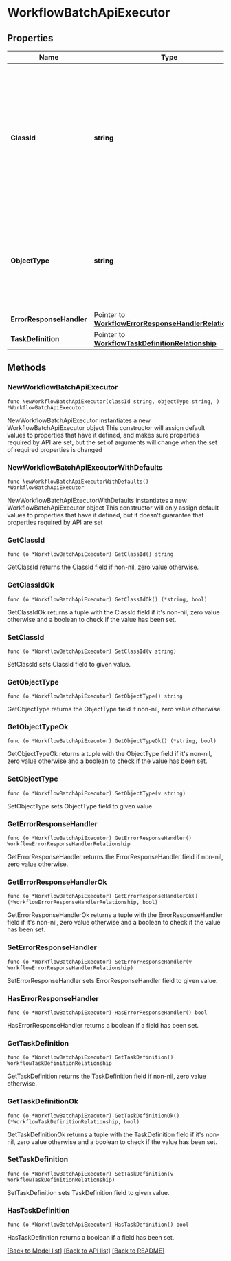 # WorkflowBatchApiExecutor

## Properties

Name | Type | Description | Notes
------------ | ------------- | ------------- | -------------
**ClassId** | **string** | The fully-qualified name of the instantiated, concrete type. This property is used as a discriminator to identify the type of the payload when marshaling and unmarshaling data. | [default to "workflow.BatchApiExecutor"]
**ObjectType** | **string** | The fully-qualified name of the instantiated, concrete type. The value should be the same as the &#39;ClassId&#39; property. | [default to "workflow.BatchApiExecutor"]
**ErrorResponseHandler** | Pointer to [**WorkflowErrorResponseHandlerRelationship**](WorkflowErrorResponseHandlerRelationship.md) |  | [optional] 
**TaskDefinition** | Pointer to [**WorkflowTaskDefinitionRelationship**](WorkflowTaskDefinitionRelationship.md) |  | [optional] 

## Methods

### NewWorkflowBatchApiExecutor

`func NewWorkflowBatchApiExecutor(classId string, objectType string, ) *WorkflowBatchApiExecutor`

NewWorkflowBatchApiExecutor instantiates a new WorkflowBatchApiExecutor object
This constructor will assign default values to properties that have it defined,
and makes sure properties required by API are set, but the set of arguments
will change when the set of required properties is changed

### NewWorkflowBatchApiExecutorWithDefaults

`func NewWorkflowBatchApiExecutorWithDefaults() *WorkflowBatchApiExecutor`

NewWorkflowBatchApiExecutorWithDefaults instantiates a new WorkflowBatchApiExecutor object
This constructor will only assign default values to properties that have it defined,
but it doesn't guarantee that properties required by API are set

### GetClassId

`func (o *WorkflowBatchApiExecutor) GetClassId() string`

GetClassId returns the ClassId field if non-nil, zero value otherwise.

### GetClassIdOk

`func (o *WorkflowBatchApiExecutor) GetClassIdOk() (*string, bool)`

GetClassIdOk returns a tuple with the ClassId field if it's non-nil, zero value otherwise
and a boolean to check if the value has been set.

### SetClassId

`func (o *WorkflowBatchApiExecutor) SetClassId(v string)`

SetClassId sets ClassId field to given value.


### GetObjectType

`func (o *WorkflowBatchApiExecutor) GetObjectType() string`

GetObjectType returns the ObjectType field if non-nil, zero value otherwise.

### GetObjectTypeOk

`func (o *WorkflowBatchApiExecutor) GetObjectTypeOk() (*string, bool)`

GetObjectTypeOk returns a tuple with the ObjectType field if it's non-nil, zero value otherwise
and a boolean to check if the value has been set.

### SetObjectType

`func (o *WorkflowBatchApiExecutor) SetObjectType(v string)`

SetObjectType sets ObjectType field to given value.


### GetErrorResponseHandler

`func (o *WorkflowBatchApiExecutor) GetErrorResponseHandler() WorkflowErrorResponseHandlerRelationship`

GetErrorResponseHandler returns the ErrorResponseHandler field if non-nil, zero value otherwise.

### GetErrorResponseHandlerOk

`func (o *WorkflowBatchApiExecutor) GetErrorResponseHandlerOk() (*WorkflowErrorResponseHandlerRelationship, bool)`

GetErrorResponseHandlerOk returns a tuple with the ErrorResponseHandler field if it's non-nil, zero value otherwise
and a boolean to check if the value has been set.

### SetErrorResponseHandler

`func (o *WorkflowBatchApiExecutor) SetErrorResponseHandler(v WorkflowErrorResponseHandlerRelationship)`

SetErrorResponseHandler sets ErrorResponseHandler field to given value.

### HasErrorResponseHandler

`func (o *WorkflowBatchApiExecutor) HasErrorResponseHandler() bool`

HasErrorResponseHandler returns a boolean if a field has been set.

### GetTaskDefinition

`func (o *WorkflowBatchApiExecutor) GetTaskDefinition() WorkflowTaskDefinitionRelationship`

GetTaskDefinition returns the TaskDefinition field if non-nil, zero value otherwise.

### GetTaskDefinitionOk

`func (o *WorkflowBatchApiExecutor) GetTaskDefinitionOk() (*WorkflowTaskDefinitionRelationship, bool)`

GetTaskDefinitionOk returns a tuple with the TaskDefinition field if it's non-nil, zero value otherwise
and a boolean to check if the value has been set.

### SetTaskDefinition

`func (o *WorkflowBatchApiExecutor) SetTaskDefinition(v WorkflowTaskDefinitionRelationship)`

SetTaskDefinition sets TaskDefinition field to given value.

### HasTaskDefinition

`func (o *WorkflowBatchApiExecutor) HasTaskDefinition() bool`

HasTaskDefinition returns a boolean if a field has been set.


[[Back to Model list]](../README.md#documentation-for-models) [[Back to API list]](../README.md#documentation-for-api-endpoints) [[Back to README]](../README.md)


